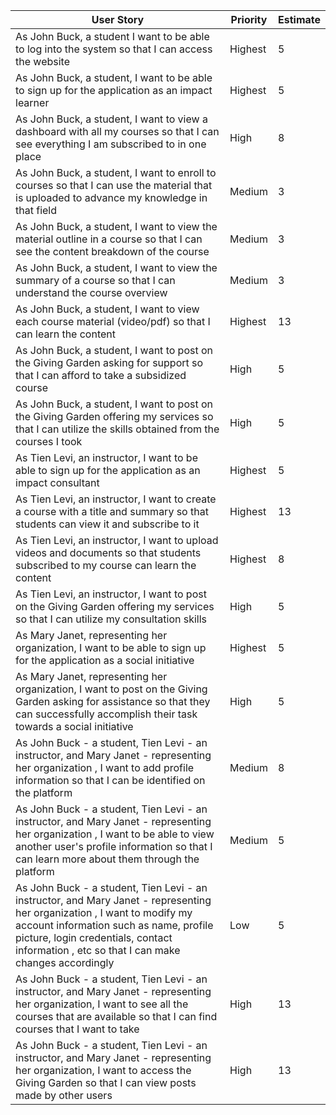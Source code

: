 | User Story | Priority | Estimate |
| ---------- | -------- | -------- |
|As John Buck,  a student I want to be able to log into the system so that I can access the website| Highest | 5
|As John Buck, a student, I want to be able to sign up for the application as an impact learner| Highest | 5
|As John Buck, a student, I want to view a dashboard with all my courses so that I can see everything I am subscribed to in one place| High | 8
|As John Buck, a student, I want to enroll to courses so that I can use the material that is uploaded to advance my knowledge in that field| Medium | 3
|As John Buck, a student, I want to view the material outline in a course so that I can see the content breakdown of the course| Medium | 3
|As John Buck, a student, I want to view the summary of a course so that I can understand the course overview| Medium | 3
|As John Buck, a student, I want to view each course material (video/pdf) so that I can learn the content| Highest | 13
|As John Buck, a student, I want to post on the Giving Garden asking for support so that I can afford to take a subsidized course| High | 5
|As John Buck, a student, I want to post on the Giving Garden offering my services so that I can utilize the skills obtained from the courses I took| High | 5
|As Tien Levi, an instructor, I want to be able to sign up for the application as an impact consultant| Highest | 5
|As Tien Levi, an instructor, I want to create a course with a title and summary so that students can view it and subscribe to it|Highest | 13
|As Tien Levi, an instructor, I want to upload videos and documents so that students subscribed to my course can learn the content| Highest | 8
|As Tien Levi, an instructor, I want to post on the Giving Garden offering my services so that I can utilize my consultation skills| High | 5
|As Mary Janet, representing her organization, I want to be able to sign up for the application as a social initiative| Highest | 5 |
|As Mary Janet, representing her organization, I want to post on the Giving Garden asking for assistance so that they can successfully accomplish their task towards a social initiative| High | 5
|As John Buck - a student, Tien Levi - an instructor, and Mary Janet - representing her organization , I want to add profile information so that I can be identified on the platform| Medium | 8
|As John Buck - a student, Tien Levi - an instructor, and Mary Janet - representing her organization , I want to be able to view another user's profile information so that I can learn more about them through the platform| Medium | 5
|As John Buck - a student, Tien Levi - an instructor, and Mary Janet - representing her organization , I want to modify my account information such as name, profile picture, login credentials, contact information , etc so that I can make changes accordingly| Low | 5
|As John Buck - a student, Tien Levi - an instructor, and Mary Janet - representing her organization, I want to see all the courses that are available so that I can find courses that I want to take| High | 13
|As John Buck - a student, Tien Levi - an instructor, and Mary Janet - representing her organization, I want to access the Giving Garden so that I can view posts made by other users| High | 13
